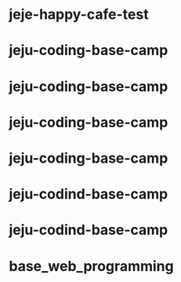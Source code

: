 # jeje-happy-cafe-test
# jeju-coding-base-camp
# jeju-coding-base-camp
# jeju-coding-base-camp
# jeju-coding-base-camp
# jeju-codind-base-camp
# jeju-codind-base-camp
# base_web_programming
